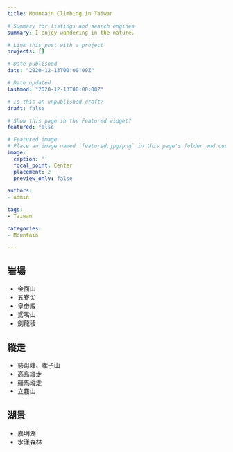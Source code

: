 ```yaml
---
title: Mountain Climbing in Taiwan

# Summary for listings and search engines
summary: I enjoy wandering in the nature.

# Link this post with a project
projects: []

# Date published
date: "2020-12-13T00:00:00Z"

# Date updated
lastmod: "2020-12-13T00:00:00Z"

# Is this an unpublished draft?
draft: false

# Show this page in the Featured widget?
featured: false

# Featured image
# Place an image named `featured.jpg/png` in this page's folder and customize its options here.
image:
  caption: ''
  focal_point: Center
  placement: 2
  preview_only: false

authors:
- admin

tags:
- Taiwan

categories:
- Mountain

---
```


## 岩場
* 金面山
* 五寮尖
* 皇帝殿
* 鳶嘴山
* 劍龍稜

## 縱走
* 慈母峰、孝子山
* 高島縱走
* 羅馬縱走
* 立霧山

## 湖景
* 嘉明湖
* 水漾森林
